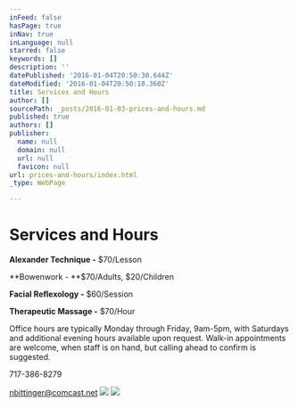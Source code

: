 ```yaml
---
inFeed: false
hasPage: true
inNav: true
inLanguage: null
starred: false
keywords: []
description: ''
datePublished: '2016-01-04T20:50:30.644Z'
dateModified: '2016-01-04T20:50:18.360Z'
title: Services and Hours
author: []
sourcePath: _posts/2016-01-03-prices-and-hours.md
published: true
authors: []
publisher:
  name: null
  domain: null
  url: null
  favicon: null
url: prices-and-hours/index.html
_type: WebPage

---
```

# Services and Hours

**Alexander Technique -** $70/Lesson

**Bowenwork - **$70/Adults, $20/Children

**Facial Reflexology -** $60/Session

**Therapeutic Massage -** $70/Hour

Office hours are typically Monday through Friday, 9am-5pm, with Saturdays and additional evening hours available upon request. Walk-in appointments are welcome, when staff is on hand, but calling ahead to confirm is suggested.

717-386-8279

nbittinger@comcast.net
![](https://the-grid-user-content.s3-us-west-2.amazonaws.com/b5cf4922-bbf4-4914-a099-b29c1ea105e7.jpg)
![](https://the-grid-user-content.s3-us-west-2.amazonaws.com/bc34ba1a-8b95-4305-b403-834ee6a37631.jpg)